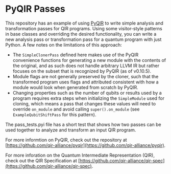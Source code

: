 # PyQIR Passes

This repository has an example of using [PyQIR](https://github.com/qir-alliance/pyqir) to write simple analysis and transformation passes for QIR programs. Using some visitor-style patterns in base classes and overriding the desired functionality, you can write a new analysis pass or transformation pass for a quantum program with just Python. A few notes on the limitations of this approach:

- The `SimpleClonerPass` defined here makes use of the PyQIR convenience functions for generating a new module with the contents of the original, and as such does not handle arbitrary LLVM IR but rather focuses on the subset that is recognized by PyQIR (as of v0.10.5).
- Module flags are not generally preserved by the cloner, such that the transformed program uses flags and attributed consistent with how a module would look when generated from scratch by PyQIR.
- Changing properties such as the number of qubits or results used by a program requires extra steps when initializing the `SimpleModule` used for cloning, which means a pass that changes these values will need to override `on_module` and avoid calling `super().on_module` (see `ExampleQubitShiftPass` for this pattern).

The pass_tests.pyi file has a short test that shows how two passes can be used together to analyze and transform an input QIR program.

For more informtion on PyQIR, check out the repository at [https://github.com/qir-alliance/pyqir](https://github.com/qir-alliance/pyqir).

For more inforation on the Quantum Intermediate Representation (QIR), check out the QIR Specification at [https://github.com/qir-alliance/qir-spec](https://github.com/qir-alliance/qir-spec).
